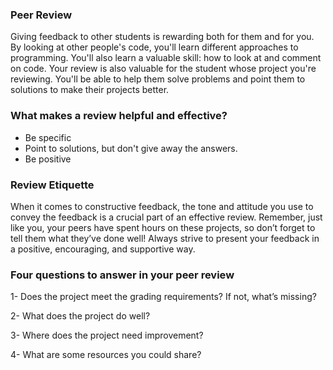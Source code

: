 ### Peer Review

Giving feedback to other students is rewarding both for them and for you. By looking at other people's code, you'll learn different approaches to programming. You'll also learn a valuable skill: how to look at and comment on code. Your review is also valuable for the student whose project you're reviewing. You'll be able to help them solve problems and point them to solutions to make their projects better.

### What makes a review helpful and effective?

- Be specific
- Point to solutions, but don't give away the answers.
- Be positive


### Review Etiquette


When it comes to constructive feedback, the tone and attitude you use to convey the feedback is a crucial part of an effective review. Remember, just like you, your peers have spent hours on these projects, so don’t forget to tell them what they’ve done well! Always strive to present your feedback in a positive, encouraging, and supportive way.


### Four questions to answer in your peer review



1- Does the project meet the grading requirements? If not, what’s missing?

2- What does the project do well?

3- Where does the project need improvement?

4- What are some resources you could share?